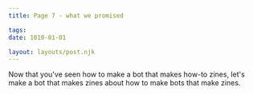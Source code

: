 ```yaml
---
title: Page 7 - what we promised

tags:
date: 1010-01-01

layout: layouts/post.njk
---
```


Now that you've seen how to make a bot that makes how-to zines, let's make a bot that makes zines about how to make bots that make zines.

